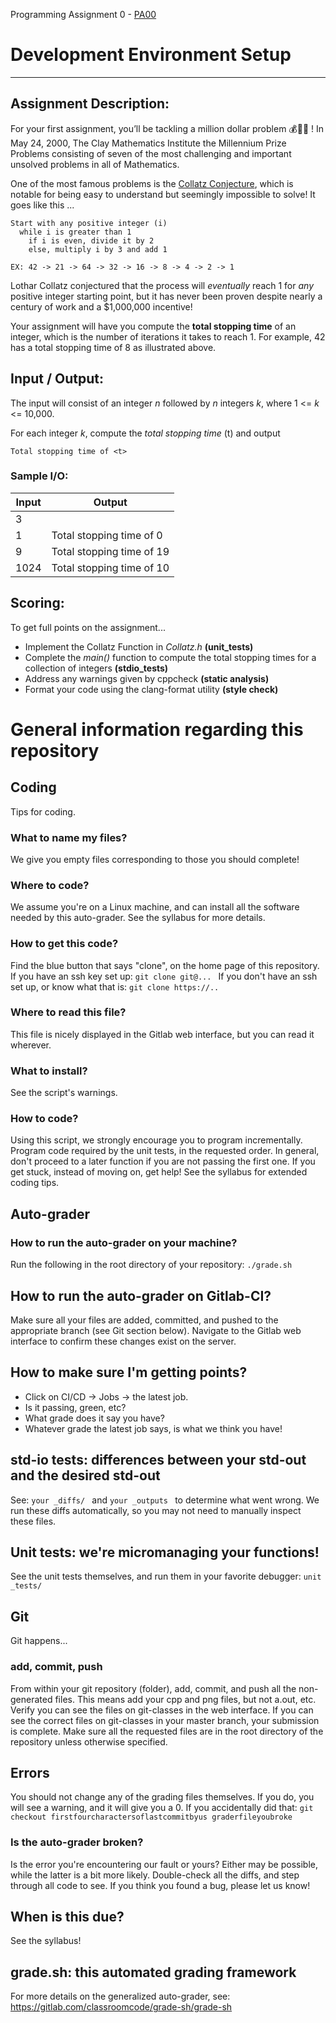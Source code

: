 
Programming Assignment 0 - [PA00](https://git-classes.mst.edu/2023-ss-cs1575/pa00)

# Development Environment Setup

---

## Assignment Description:

For your first assignment, you’ll be tackling a million dollar problem 💰🤑💸 ! In May 24, 2000, The Clay Mathematics Institute the Millennium Prize Problems consisting of seven of the most challenging and important unsolved problems in all of Mathematics.

One of the most famous problems is the [Collatz Conjecture](https://en.wikipedia.org/wiki/Collatz_conjecture), which is notable for being easy to understand but seemingly impossible to solve! It goes like this ...

```
Start with any positive integer (i)
  while i is greater than 1
    if i is even, divide it by 2
    else, multiply i by 3 and add 1

EX: 42 -> 21 -> 64 -> 32 -> 16 -> 8 -> 4 -> 2 -> 1
```

Lothar Collatz conjectured that the process will _eventually_ reach 1 for _any_ positive integer starting point, but it has never been proven despite nearly a century of work and a $1,000,000 incentive!

Your assignment will have you compute the **total stopping time** of an integer, which is the number of iterations it takes to reach 1. For example, 42 has a total stopping time of 8 as illustrated above.

## Input / Output:

The input will consist of an integer _n_ followed by _n_ integers _k_, where 1 <= _k_ <= 10,000.

For each integer _k_, compute the _total stopping time_ (t) and output 
```
Total stopping time of <t>
```

### Sample I/O:

| Input | Output |
|----------|----------|
| 3 |  |
| 1 | Total stopping time of 0 |
| 9 | Total stopping time of 19 |
| 1024 | Total stopping time of 10 |

## Scoring:

To get full points on the assignment...
* Implement the Collatz Function in _Collatz.h_ **(unit_tests)**
* Complete the _main()_ function to compute the total stopping times for a collection of integers **(stdio_tests)**
* Address any warnings given by cppcheck **(static analysis)**
* Format your code using the clang-format utility **(style check)**

<!-- #include [[Grade dot sh]] -->
# General information regarding this repository

## Coding
Tips for coding.

### What to name my files?
We give you empty files corresponding to those you should complete!

### Where to code?
We assume you're on a Linux machine, and can install all the software needed by this auto-grader.
See the syllabus for more details.

### How to get this code?
Find the blue button that says "clone", on the home page of this repository.
If you have an ssh key set up:
 `git clone git@... `
If you don't have an ssh set up, or know what that is:
 `git clone https://.. `

### Where to read this file?
This file is nicely displayed in the Gitlab web interface, but you can read it wherever.

### What to install?
See the script's warnings.

### How to code?
Using this script, we strongly encourage you to program incrementally. 
Program code required by the unit tests, in the requested order. 
In general, don't proceed to a later function if you are not passing the first one.
If you get stuck, instead of moving on, get help!
See the syllabus for extended coding tips.

## Auto-grader

### How to run the auto-grader on your machine?
Run the following in the root directory of your repository:
 `./grade.sh `

## How to run the auto-grader on Gitlab-CI?
Make sure all your files are added, committed, and pushed to the appropriate branch (see Git section below).
Navigate to the Gitlab web interface to confirm these changes exist on the server.

## How to make sure I'm getting points?
 * Click on CI/CD -> Jobs -> the latest job.
 * Is it passing, green, etc? 
 * What grade does it say you have?
 * Whatever grade the latest job says, is what we think you have!

## std-io tests: differences between your std-out and the desired std-out
See:  `your _diffs/ ` and  `your _outputs ` to determine what went wrong. 
We run these diffs automatically, so you may not need to manually inspect these files.

## Unit tests: we're micromanaging your functions!
See the unit tests themselves, and run them in your favorite debugger:
 `unit _tests/ `

## Git
Git happens...

### add, commit, push
From within your git repository (folder), add, commit, and push all the non-generated files. 
This means add your cpp and png files, but not a.out, etc.
Verify you can see the files on git-classes in the web interface.
If you can see the correct files on git-classes in your master branch, your submission is complete.
Make sure all the requested files are in the root directory of the repository unless otherwise specified.

## Errors
You should not change any of the grading files themselves. 
If you do, you will see a warning, and it will give you a 0.
If you accidentally did that:
`git checkout firstfourcharactersoflastcommitbyus graderfileyoubroke`

### Is the auto-grader broken?
Is the error you're encountering our fault or yours?
Either may be possible, while the latter is a bit more likely.
Double-check all the diffs, and step through all code to see.
If you think you found a bug, please let us know!

## When is this due?
See the syllabus!

## grade.sh: this automated grading framework
For more details on the generalized auto-grader, see:
https://gitlab.com/classroomcode/grade-sh/grade-sh
<!-- /include -->
